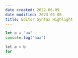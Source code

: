 ```yaml
---
date created: 2022-06-09
date modified: 2023-03-08
title: Editor Syntax Highlight
---
```


```javascript
let a = "aa"
console.log("aaa")

```

```go
let a = b
for 
```
